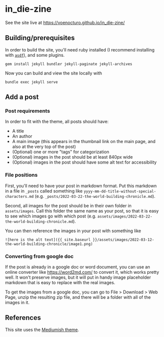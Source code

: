 # in_die-zine

See the site live at https://voenocturo.github.io/in_die-zine/

## Building/prerequisites

In order to build the site, you'll need ruby installed (I recommend installing with [`asdf`](https://asdf-vm.com/)), and some plugins.

```
gem install jekyll bundler jekyll-paginate jekyll-archives
```

Now you can build and view the site locally with

```
bundle exec jekyll serve
```

## Add a post

### Post requirements

In order to fit with the theme, all posts should have:

* A title
* An author
* A main image (this appears in the thumbnail link on the main page, and also at the very top of the post)
* (Optional) one or more "tags" for categorization
* (Optional) images in the post should be at least 840px wide
* (Optional) images in the post should have some alt text for accessibility

### File positions

First, you'll need to have your post in markdown format. Put this markdown in a file in `_posts` called something like `yyyy-mm-dd-title-without-special-characters.md` (e.g. `_posts/2022-03-22-the-world-building-chronicle.md`).

Second, all images for the post should be in their own folder in `assets/images`. Call this folder the same name as your post, so that it is easy to see which images go with which post (e.g. `assets/images/2022-03-22-the-world-building-chronicle.md`).

You can then reference the images in your post with something like

```
![here is the alt text]({{ site.baseurl }}/assets/images/2022-03-12-the-world-building-chronicle/image1.png)
```

### Converting from google doc

If the post is already in a google doc or word document, you can use an online converter like https://word2md.com/ to convert it, which works pretty well. It won't preserve images, but it will put in handy image placeholder markdown that is easy to replace with the real images.

To get the images from a google doc, you can go to File > Download > Web Page, unzip the resulting zip file, and there will be a folder with all of the images in it.

## References

This site uses the [Mediumish theme](https://www.wowthemes.net/mediumish-free-jekyll-template/).
